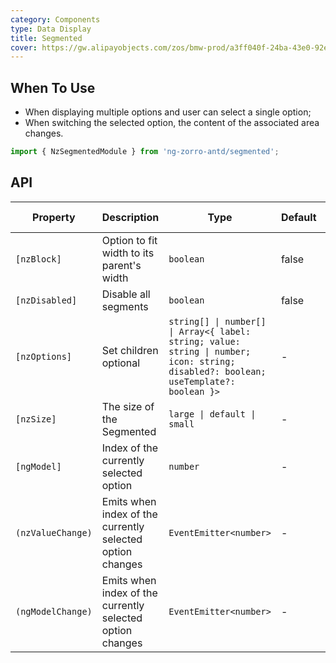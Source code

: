 ```yaml
---
category: Components
type: Data Display
title: Segmented
cover: https://gw.alipayobjects.com/zos/bmw-prod/a3ff040f-24ba-43e0-92e9-c845df1612ad.svg
---
```


## When To Use

- When displaying multiple options and user can select a single option;
- When switching the selected option, the content of the associated area changes.

```ts
import { NzSegmentedModule } from 'ng-zorro-antd/segmented';
```

## API

| Property | Description | Type | Default | Global Config |
| --- | --- | --- | --- | --- |
| `[nzBlock]` | Option to fit width to its parent\'s width | `boolean` | false |  |
| `[nzDisabled]` | Disable all segments | `boolean` | false |  |
| `[nzOptions]` |  Set children optional | `string[] \| number[] \| Array<{ label: string; value: string \| number; icon: string; disabled?: boolean; useTemplate?: boolean }>` | - |  |
| `[nzSize]` | The size of the Segmented | `large \| default \| small` | - | ✅ |
| `[ngModel]` | Index of the currently selected option | `number` | - |  |
| `(nzValueChange)` | Emits when index of the currently selected option changes | `EventEmitter<number>` | - |  |
| `(ngModelChange)` | Emits when index of the currently selected option changes | `EventEmitter<number>` | - |  |
